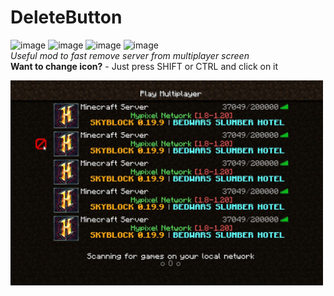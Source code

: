 # DeleteButton
![image](https://img.shields.io/badge/Latest_build-v_1.1-red)
![image](https://img.shields.io/badge/Mod_engine-Fabric-yellow)
![image](https://img.shields.io/badge/Supported_version-1.20.1_and_upper-green)
![image](https://img.shields.io/badge/Java-17-1)\
_Useful mod to fast remove server from multiplayer screen_\
**Want to change icon?** - Just press SHIFT or CTRL and click on it

<img src="https://raw.githubusercontent.com/swat1x/DeleteButton/master/pictures/Servers%20list.jpg" width="500">
